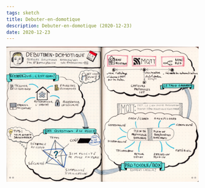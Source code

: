 ```yaml
---
tags: sketch
title: Debuter-en-domotique
description: Debuter-en-domotique (2020-12-23)
date: 2020-12-23
---
```


![](34_Debuter-en-domotique_2020-12-23.jpg) 
